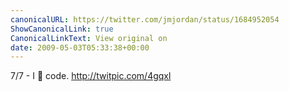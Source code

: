 ```yaml
---
canonicalURL: https://twitter.com/jmjordan/status/1684952054
ShowCanonicalLink: true
CanonicalLinkText: View original on
date: 2009-05-03T05:33:38+00:00
---
```

7/7 - I  code. http://twitpic.com/4gqxl